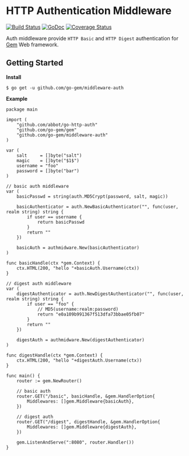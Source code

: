 # HTTP Authentication Middleware

[![Build Status](https://travis-ci.org/go-gem/middleware-auth.svg?branch=master)](https://travis-ci.org/go-gem/middleware-auth)
[![GoDoc](https://godoc.org/github.com/go-gem/middleware-auth?status.svg)](https://godoc.org/github.com/go-gem/middleware-auth)
[![Coverage Status](https://coveralls.io/repos/github/go-gem/middleware-auth/badge.svg?branch=master)](https://coveralls.io/github/go-gem/middleware-auth?branch=master)

Auth middleware provide `HTTP Basic` and `HTTP Digest` authentication for [Gem](https://github.com/go-gem/gem) Web framework.

## Getting Started

**Install**

```
$ go get -u github.com/go-gem/middleware-auth
```

**Example**

```
package main

import (
	"github.com/abbot/go-http-auth"
	"github.com/go-gem/gem"
	"github.com/go-gem/middleware-auth"
)

var (
	salt     = []byte("salt")
	magic    = []byte("$1$")
	username = "foo"
	password = []byte("bar")
)

// basic auth middleware
var (
	basicPasswd = string(auth.MD5Crypt(password, salt, magic))

	basicAuthenticator = auth.NewBasicAuthenticator("", func(user, realm string) string {
		if user == username {
			return basicPasswd
		}
		return ""
	})

	basicAuth = authmidware.New(basicAuthenticator)
)

func basicHandle(ctx *gem.Context) {
	ctx.HTML(200, "hello "+basicAuth.Username(ctx))
}

// digest auth middleware
var (
	digestAuthenticator = auth.NewDigestAuthenticator("", func(user, realm string) string {
		if user == "foo" {
			// MD5(username:realm:password)
			return "e0a109b991367f513dfa73bbae05fb07"
		}
		return ""
	})

	digestAuth = authmidware.New(digestAuthenticator)
)

func digestHandle(ctx *gem.Context) {
	ctx.HTML(200, "hello "+digestAuth.Username(ctx))
}

func main() {
	router := gem.NewRouter()

	// basic auth
	router.GET("/basic", basicHandle, &gem.HandlerOption{
		Middlewares: []gem.Middleware{basicAuth},
	})

	// digest auth
	router.GET("/digest", digestHandle, &gem.HandlerOption{
		Middlewares: []gem.Middleware{digestAuth},
	})

	gem.ListenAndServe(":8080", router.Handler())
}
```